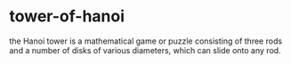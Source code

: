 # tower-of-hanoi
the Hanoi tower is a mathematical game or puzzle consisting of three rods and a number of disks of various diameters, which can slide onto any rod.
